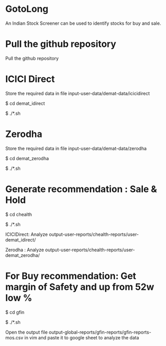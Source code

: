 # GotoLong

An Indian Stock Screener can be used to identify stocks for buy and sale.

# Pull the github repository
Pull the github repository

# ICICI Direct

Store the required data in file input-user-data/demat-data/icicidirect


$ cd demat_idirect

$ ./*.sh

# Zerodha

Store the required data in file input-user-data/demat-data/zerodha


$ cd demat_zerodha

$ ./*.sh

# Generate recommendation : Sale & Hold


$ cd chealth

$ ./*.sh


ICICIDirect: Analyze output-user-reports/chealth-reports/user-demat_idirect/

Zerodha : Analyze output-user-reports/chealth-reports/user-demat_zerodha/

# For Buy recommendation: Get margin of Safety and up from 52w low %


$ cd gfin

$ ./*.sh


Open the output file output-global-reports/gfin-reports/gfin-reports-mos.csv in vim and paste it to google sheet to analyze the data
